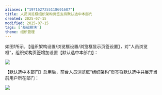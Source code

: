 ```yaml
---
aliases: ["1971627255118601687"]
title: 人员浏览框组织架构页签支持默认选中本部门
created: 2025-07-15
modified: 2025-07-15
tags: ['基础模块']
theme: 组织管理
---
```


如图1所示，【组织架构设置/浏览框设置/浏览框显示页签设置】，对“人员浏览框”，组织架构页签增加设置【默认选中本部门】：

![](b7edfe0c2ce05ad7fc961556b413cff1.jpg)

【默认选中本部门】启用后，前台人员浏览框“组织架构”页签将默认选中并展开当前用户所在部门：

![](c791e8c3a8d58c6d5e1a0e9717ca608a.jpg)